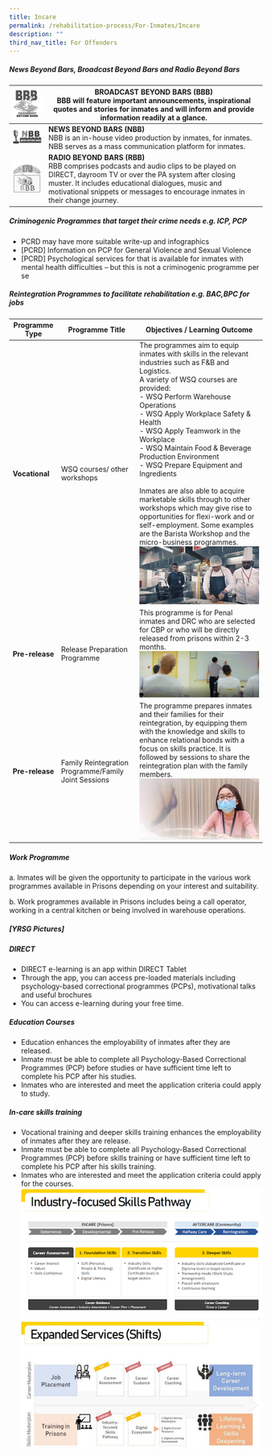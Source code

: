 ```yaml
---
title: Incare
permalink: /rehabilitation-process/For-Inmates/Incare
description: ""
third_nav_title: For Offenders
---
```

##### News Beyond Bars, Broadcast Beyond Bars and Radio Beyond Bars

| ![Alt text for image on Isomer site](/images/BBB.jpg) | **BROADCAST BEYOND BARS (BBB)** <BR>BBB will feature important announcements, inspirational quotes and stories for inmates and will inform and provide information readily at a glance.| 
| -------- | -------- | 
| ![Alt text for image on Isomer site](/images/NBB.jpg)|**NEWS BEYOND BARS (NBB)** <BR>NBB is an in-house video production by inmates, for inmates. NBB serves as a mass communication platform for inmates.|
| ![Alt text for image on Isomer site](/images/RBB.png)| **RADIO BEYOND BARS (RBB)** <BR>RBB comprises podcasts and audio clips to be played on DIRECT, dayroom TV or over the PA system after closing muster. It includes educational dialogues, music and motivational snippets or messages to encourage inmates in their change journey.| 

##### Criminogenic Programmes that target their crime needs e.g. ICP, PCP
* PCRD may have more suitable write-up and infographics
* [PCRD] Information on PCP for General Violence and Sexual Violence
* [PCRD] Psychological services for that is available for inmates with mental health difficulties – but this is not a criminogenic programme per se

##### Reintegration Programmes to facilitate rehabilitation e.g. BAC,BPC for jobs

| **Programme Type**| **Programme Title**| **Objectives / Learning Outcome**|
| -------- | -------- | -------- |
| **Vocational**| WSQ courses/ other workshops| The programmes aim to equip inmates with skills in the relevant industries such as F&B and Logistics. <br>A variety of WSQ courses are provided:<br>- WSQ Perform Warehouse Operations <br>- WSQ Apply Workplace Safety & Health <br>- WSQ Apply Teamwork in the Workplace <br>- WSQ Maintain Food & Beverage Production Environment <br>- WSQ Prepare Equipment and Ingredients <br><br>Inmates are also able to acquire marketable skills through to other workshops which may give rise to opportunities for flexi-work and or self-employment. Some examples are the Barista Workshop and the micro-business programmes. ![Alt text for image on Isomer site](/images/WSQ.jpg)|
| **Pre-release**|Release Preparation Programme|This programme is for Penal inmates and DRC who are selected for CBP or who will be directly released from prisons within 2-3 months. ![Alt text for image on Isomer site](/images/Release%20Preparation.jpg) |
| **Pre-release**|Family Reintegration Programme/Family Joint Sessions |The programme prepares inmates and their families for their reintegration, by equipping them with the knowledge and skills to enhance relational bonds with a focus on skills practice. It is followed by sessions to share the reintegration plan with the family members. ![Alt text for image on Isomer site](/images/Family%20Reintegration.jpg) |

##### Work Programme 
a. Inmates will be given the opportunity to participate in the various work programmes available in Prisons depending on your interest and suitability.
	
b. Work programmes available in Prisons includes being a call operator, working in a central kitchen or being involved in warehouse operations.

##### [YRSG Pictures]

##### DIRECT
* DIRECT e-learning is an app within DIRECT Tablet
* Through the app, you can access pre-loaded materials including psychology-based correctional programmes (PCPs), motivational talks and useful brochures
* You can access e-learning during your free time.
	
##### Education Courses
* Education enhances the employability of inmates after they are released.
* Inmate must be able to complete all Psychology-Based Correctional Programmes (PCP) before studies or have sufficient time left to complete his PCP after his studies.
* Inmates who are interested and meet the application criteria could apply to study.

##### In-care skills training
* Vocational training and deeper skills training enhances the employability of inmates after they are release.
* Inmate must be able to complete all Psychology-Based Correctional Programmes (PCP) before skills training or have sufficient time left to complete his PCP after his skills training.
* Inmates who are interested and meet the application criteria could apply for the courses.
![Alt text for image on Isomer site](/images/IFSP.jpg)
![Alt text for image on Isomer site](/images/ES.png)